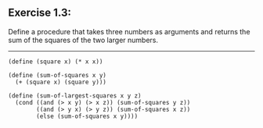 ## Exercise 1.3:

Define a procedure that takes three numbers as arguments and returns the sum of the squares of the two larger numbers.

---

```
(define (square x) (* x x))

(define (sum-of-squares x y) 
  (+ (square x) (square y)))

(define (sum-of-largest-squares x y z)
  (cond ((and (> x y) (> x z)) (sum-of-squares y z))
        ((and (> y x) (> y z)) (sum-of-squares x z))
        (else (sum-of-squares x y))))
```
